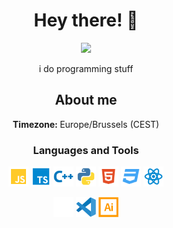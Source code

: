 <h1 align="center">Hey there! 👋</h1>

<p align="center">
<a href="https://twitter.com/DynaFox_"><img src="https://img.shields.io/badge/Twitter-%231DA1F2.svg?style=for-the-badge&logo=Twitter&logoColor=white" /></a>
</p>
<p align="center">i do programming stuff</p>

<h2 align="center">About me</h2>
<p align="center"><b>Timezone: </b>Europe/Brussels (CEST)</p>

<h3 align="center">Languages and Tools</h3>

<p align="center">
<img src="icons/javascript.svg" alt="" width=32px/>
<img src="icons/typescript.svg" alt="" width=32px/>
<img src="icons/cpp.svg" alt="" width=32px/>
<img src="icons/python.svg" alt="" width=32px/>
<img src="icons/html.svg" alt="" width=32px/>
<img src="icons/css.svg" alt="" width=32px/>
<img src="icons/react_ts.svg" alt="" width=32px/>
<!-- <img src="icons/electron.svg" alt="" width=32px/>
<img src="icons/nodejs.svg" alt="" width=32px/> -->

</p>
<p align="center">
<img src="icons/github.svg" alt="" width=32px/>
<img src="icons/vscode.svg" alt="" width=32px/>
<img src="icons/illustrator.svg" alt="" width=32px/>
</p>
